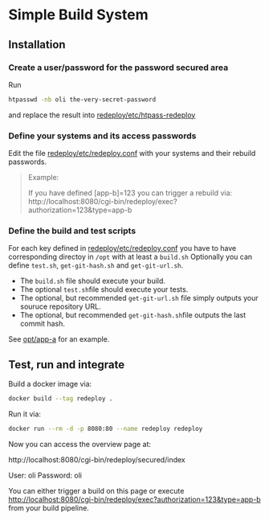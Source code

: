 # Simple Build System

## Installation

### Create a user/password for the password secured area

Run 

```bash
htpasswd -nb oli the-very-secret-password
```

and replace the result into [redeploy/etc/htpass-redeploy]()

### Define your systems and its access passwords

Edit the file [redeploy/etc/redeploy.conf]() with your systems and their rebuild passwords.

> Example:
>
> If you have defined [app-b]=123 you can trigger a rebuild via:
> http://localhost:8080/cgi-bin/redeploy/exec?authorization=123&type=app-b
>

### Define the build and test scripts

For each key defined in [redeploy/etc/redeploy.conf]() you have to have corresponding directoy in `/opt` with at least a `build.sh`
Optionally you can define `test.sh`, `get-git-hash.sh` and `get-git-url.sh`.

* The `build.sh` file should execute your build.
* The optional `test.sh`file should execute your tests.
* The optional, but recommended `get-git-url.sh` file simply outputs your souruce repository URL.
* The optional, but recommended `get-git-hash.sh`file outputs the last commit hash.

See [opt/app-a]() for an example.

## Test, run and integrate

Build a docker image via:

```bash
docker build --tag redeploy .
```

Run it via:

```bash
docker run --rm -d -p 8080:80 --name redeploy redeploy
```

Now you can access the overview page at:

http://localhost:8080/cgi-bin/redeploy/secured/index

User: oli
Password: oli

You can either trigger a build on this page or execute [http://localhost:8080/cgi-bin/redeploy/exec?authorization=123&type=app-b]() from your build pipeline.
